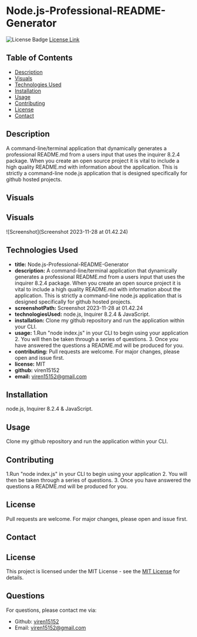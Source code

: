 # Node.js-Professional-README-Generator

![License Badge](https://img.shields.io/badge/License-MIT-yellow.svg)
[License Link](https://opensource.org/licenses/MIT)

## Table of Contents

* [Description](#description)
* [Visuals](#visuals)
* [Technologies Used](#technologies-used)
* [Installation](#installation)
* [Usage](#usage)
* [Contributing](#contributing)
* [License](#license)
* [Contact](#contact)

## Description

A command-line/terminal application that dynamically generates a professional README.md from a users input that uses the inquirer 8.2.4 package. When you create an open source project it is vital to include a high quality README.md with information about the application. This is strictly a command-line node.js application that is designed specifically for github hosted projects.         

## Visuals

## Visuals

![Screenshot](Screenshot 2023-11-28 at 01.42.24)

## Technologies Used

* **title:** Node.js-Professional-README-Generator
* **description:** A command-line/terminal application that dynamically generates a professional README.md from a users input that uses the inquirer 8.2.4 package. When you create an open source project it is vital to include a high quality README.md with information about the application. This is strictly a command-line node.js application that is designed specifically for github hosted projects.         
* **screenshotPath:** Screenshot 2023-11-28 at 01.42.24
* **technologiesUsed:** node.js, Inquirer 8.2.4 & JavaScript.
* **installation:** Clone my github repository and run the application within your CLI.
* **usage:** 1.Run "node index.js" in your CLI to begin using your application 2. You will then be taken through a series of questions. 3. Once you have answered the questions a README.md will be produced for you.
* **contributing:** Pull requests are welcome. For major changes, please open and issue first.
* **license:** MIT
* **github:** viren15152
* **email:** viren15152@gmail.com

## Installation

node.js, Inquirer 8.2.4 & JavaScript.

## Usage

Clone my github repository and run the application within your CLI.

## Contributing

1.Run "node index.js" in your CLI to begin using your application 2. You will then be taken through a series of questions. 3. Once you have answered the questions a README.md will be produced for you.

## License

Pull requests are welcome. For major changes, please open and issue first.

## Contact

## License

This project is licensed under the MIT License - see the [MIT License](https://opensource.org/licenses/MIT) for details.

## Questions

For questions, please contact me via:

- Github: [viren15152](https://github.com/viren15152)
- Email: viren15152@gmail.com
